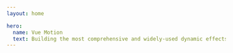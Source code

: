 ```yaml
---
layout: home

hero:
  name: Vue Motion
  text: Building the most comprehensive and widely-used dynamic effects library
---
```

